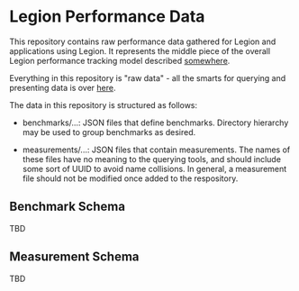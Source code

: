 # Legion Performance Data

This repository contains raw performance data gathered for Legion and
applications using Legion.  It represents the middle piece of the overall
Legion performance tracking model described [somewhere](http://).

Everything in this repository is "raw data" - all the smarts for querying
and presenting data is over [here](https://github.com/StanfordLegion/perf-frontend).

The data in this repository is structured as follows:
  * benchmarks/...: JSON files that define benchmarks.  Directory hierarchy
              may be used to group benchmarks as desired.

  * measurements/...: JSON files that contain measurements.  The names of
              these files have no meaning to the querying tools, and should
              include some sort of UUID to avoid name collisions.  In general,
              a measurement file should not be modified once added to the
              respository.

## Benchmark Schema

TBD

## Measurement Schema

TBD
